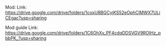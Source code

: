 Mod:
Link: https://drive.google.com/drive/folders/1coxU8BGCyjKS52eOphCIMWX7ULiCEgac?usp=sharing

Mod guide
Link: https://drive.google.com/drive/folders/1C6OhXv_PF4cdqDDSVGV9ROIHz_pbbPK_?usp=sharing